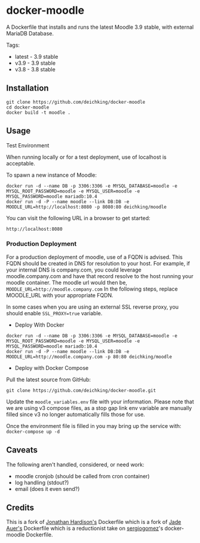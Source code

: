 docker-moodle
=============

A Dockerfile that installs and runs the latest Moodle 3.9 stable, with external MariaDB Database.

Tags:
* latest - 3.9 stable
* v3.9 - 3.9 stable
* v3.8 - 3.8 stable

## Installation

```
git clone https://github.com/deichking/docker-moodle
cd docker-moodle
docker build -t moodle .
```

## Usage

Test Environment

When running locally or for a test deployment, use of localhost is acceptable.

To spawn a new instance of Moodle:

```
docker run -d --name DB -p 3306:3306 -e MYSQL_DATABASE=moodle -e MYSQL_ROOT_PASSWORD=moodle -e MYSQL_USER=moodle -e MYSQL_PASSWORD=moodle mariadb:10.4
docker run -d -P --name moodle --link DB:DB -e MOODLE_URL=http://localhost:8080 -p 8080:80 deichking/moodle
```

You can visit the following URL in a browser to get started:

```
http://localhost:8080 
```

### Production Deployment

For a production deployment of moodle, use of a FQDN is advised. This FQDN should be created in DNS for resolution to your host. For example, if your internal DNS is company.com, you could leverage moodle.company.com and have that record resolve to the host running your moodle container. The moodle url would then be, `MOODLE_URL=http://moodle.company.com`
In the following steps, replace MOODLE_URL with your appropriate FQDN.

In some cases when you are using an external SSL reverse proxy, you should enable `SSL_PROXY=true` variable.

* Deploy With Docker
```
docker run -d --name DB -p 3306:3306 -e MYSQL_DATABASE=moodle -e MYSQL_ROOT_PASSWORD=moodle -e MYSQL_USER=moodle -e MYSQL_PASSWORD=moodle mariadb:10.4
docker run -d -P --name moodle --link DB:DB -e MOODLE_URL=http://moodle.company.com -p 80:80 deichking/moodle
```

* Deploy with Docker Compose

Pull the latest source from GitHub:
```
git clone https://github.com/deichking/docker-moodle.git
```

Update the `moodle_variables.env` file with your information. Please note that we are using v3 compose files, as a stop gap link env variable are manually filled since v3 no longer automatically fills those for use.

Once the environment file is filled in you may bring up the service with:
`docker-compose up -d`



## Caveats
The following aren't handled, considered, or need work: 
* moodle cronjob (should be called from cron container)
* log handling (stdout?)
* email (does it even send?)

## Credits

This is a fork of [Jonathan Hardison's](https://github.com/jmhardison/docker-moodle) Dockerfile
which is a fork of [Jade Auer's](https://github.com/jda/docker-moodle) Dockerfile
which is a reductionist take on [sergiogomez](https://github.com/sergiogomez/)'s docker-moodle Dockerfile.
